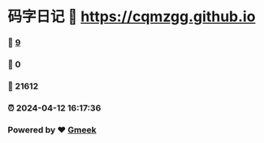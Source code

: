 # 码字日记 :link: https://cqmzgg.github.io 
### :page_facing_up: [9](https://cqmzgg.github.io/tag.html) 
### :speech_balloon: 0 
### :hibiscus: 21612 
### :alarm_clock: 2024-04-12 16:17:36 
### Powered by :heart: [Gmeek](https://github.com/Meekdai/Gmeek)
